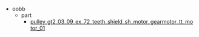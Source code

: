 * oobb
  * part
    * [pulley_gt2_03_09_ex_72_teeth_shield_sh_motor_gearmotor_tt_motor_01](oobb/part/pulley_gt2_03_09_ex_72_teeth_shield_sh_motor_gearmotor_tt_motor_01)

